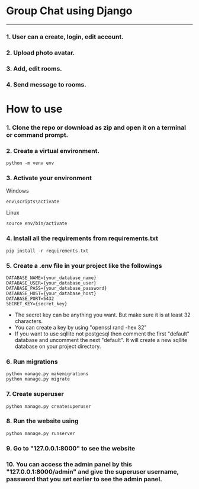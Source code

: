 # Group Chat using Django

---

### 1. User can a create, login, edit account.

### 2. Upload photo avatar.

### 3. Add, edit rooms.

### 4. Send message to rooms.

# How to use

### 1. Clone the repo or download as zip and open it on a terminal or command prompt.

### 2. Create a virtual environment.

```
python -m venv env
```

### 3. Activate your environment

Windows

```
env\scripts\activate
```

Linux

```
source env/bin/activate
```

### 4. Install all the requirements from requirements.txt

```
pip install -r requirements.txt
```

### 5. Create a .env file in your project like the followings

```
DATABASE_NAME={your_database_name}
DATABASE_USER={your_database_user}
DATABASE_PASS={your_database_password}
DATABASE_HOST={your_database_host}
DATABASE_PORT=5432
SECRET_KEY={secret_key}
```

- The secret key can be anything you want. But make sure it is at least 32 characters.
- You can create a key by using "openssl rand -hex 32"
- If you want to use sqllite not postgesql then comment the first "default" database and uncomment the next "default". It will create a new sqllite database on your project directory.

### 6. Run migrations

```
python manage.py makemigrations
python manage.py migrate
```

### 7. Create superuser

```
python manage.py createsuperuser
```

### 8. Run the website using

```
python manage.py runserver
```

### 9. Go to "127.0.0.1:8000" to see the website

### 10. You can access the admin panel by this "127.0.0.1:8000/admin" and give the superuser username, password that you set earlier to see the admin panel.
